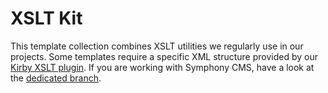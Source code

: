 # XSLT Kit

This template collection combines XSLT utilities we regularly use in our projects. Some templates require a specific XML structure provided by our [Kirby XSLT plugin](https://github.com/hananils/kirby-xslt). If you are working with Symphony CMS, have a look at the [dedicated branch](https://github.com/hananils/xslt-kit/tree/symphony).
